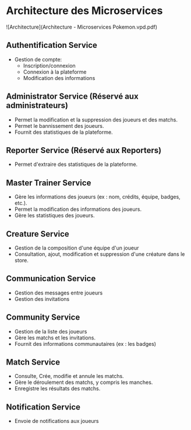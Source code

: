 # Architecture des Microservices
![Architecture](Architecture - Microservices Pokemon.vpd.pdf)


## Authentification Service
- Gestion de compte:
  - Inscription/connexion
  - Connexion à la plateforme
  - Modification des informations

## Administrator Service (Réservé aux administrateurs)
- Permet la modification et la suppression des joueurs et des matchs.
- Permet le bannissement des joueurs.
- Fournit des statistiques de la plateforme.

## Reporter Service (Réservé aux Reporters)
- Permet d'extraire des statistiques de la plateforme.

## Master Trainer Service
- Gère les informations des joueurs (ex : nom, crédits, équipe, badges, etc.).
- Permet la modification des informations des joueurs.
- Gère les statistiques des joueurs.

## Creature Service
- Gestion de la composition d'une équipe d'un joueur
- Consultation, ajout, modification et suppression d'une créature dans le store.

## Communication Service
- Gestion des messages entre joueurs
- Gestion des invitations

## Community Service
- Gestion de la liste des joueurs
- Gère les matchs et les invitations.
- Fournit des informations communautaires (ex : les badges)

## Match Service
- Consulte, Crée, modifie et annule les matchs.
- Gère le déroulement des matchs, y compris les manches.
- Enregistre les résultats des matchs.

## Notification Service
- Envoie de notifications aux joueurs
